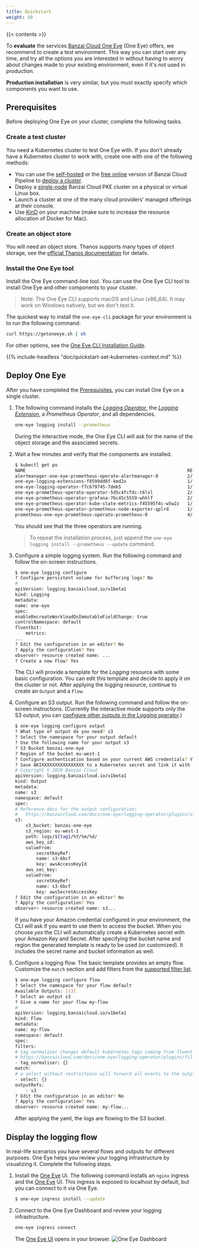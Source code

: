 ```yaml
---
title: Quickstart
weight: 50
---
```


{{< contents >}}

To **evaluate** the services [Banzai Cloud One Eye](/products/one-eye/) (One Eye) offers, we recommend to create a test environment.
This way you can start over any time, and try all the options you are interested in without having to worry about changes made to your existing environment, even if it's not used in production.

**Production installation** is very similar, but you must exactly specify which components you want to use.

## Prerequisites

Before deploying One Eye on your cluster, complete the following tasks.

### Create a test cluster

You need a Kubernetes cluster to test One Eye with. If you don't already have a Kubernetes cluster to work with, create one with one of the following methods:

- You can use the [self-hosted](../../pipeline/quickstart/install-pipeline/) or the [free online](../../pipeline/quickstart/install-pipeline/try/) version of Banzai Cloud Pipeline to [deploy a cluster](../../pipeline/quickstart/create-cluster/).
- Deploy a [single-node](../../pke/quickstart/single/) Banzai Cloud PKE cluster on a physical or virtual Linux box.
- Launch a cluster at one of the many cloud providers' managed offerings at their console.
- Use [KinD](https://kind.sigs.k8s.io/docs/user/quick-start/) on your machine (make sure to increase the resource allocation of Docker for Mac).

### Create an object store

You will need an object store. Thanos supports many types of object storage, see the [official Thanos documentation](https://thanos.io/storage.md/) for details.

### Install the One Eye tool

Install the One Eye command-line tool. You can use the One Eye CLI tool to install One Eye and other components to your cluster.
> Note: The One Eye CLI supports macOS and Linux (x86_64). It may work on Windows natively, but we don't test it.

The quickest way to install the `one-eye-cli` package for your environment is to run the following command:

```bash
curl https://getoneeye.sh | sh
```

For other options, see the [One Eye CLI Installation Guide](../cli/install/).

{{% include-headless "doc/quickstart-set-kubernetes-context.md" %}}

## Deploy One Eye

After you have completed the [Prerequisites](#prerequisites), you can install One Eye on a single cluster.

1. The following command installs the *[Logging Operator](/docs/one-eye/logging-operator/)*, the *[Logging Extension](https://banzaicloud.com/docs/one-eye/logging-extensions/)*, a *Prometheus Operator*, and all dependencies.

    ```bash
    one-eye logging install --prometheus
    ```

    During the interactive mode, the One Eye CLI will ask for the name of the object storage and the associated secrets.

1. Wait a few minutes and verify that the components are installed.

    ```bash
    $ kubectl get po
    NAME                                                             READY   STATUS    RESTARTS   AGE
    alertmanager-one-eye-prometheus-operato-alertmanager-0           2/2     Running   0          3m3s
    one-eye-logging-extensions-f8599dd6f-kmd2x                       1/1     Running   0          107s
    one-eye-logging-operator-f7c679745-7dmk5                         1/1     Running   0          114s
    one-eye-prometheus-operato-operator-5d5c4fcfdc-t6lvl             2/2     Running   0          3m15s
    one-eye-prometheus-operator-grafana-76c45c5559-whhlf             2/2     Running   0          3m15s
    one-eye-prometheus-operator-kube-state-metrics-f45595f4c-w5w2z   1/1     Running   0          3m15s
    one-eye-prometheus-operator-prometheus-node-exporter-qplrd       1/1     Running   0          3m15s
    prometheus-one-eye-prometheus-operato-prometheus-0               4/4     Running   1          2m53s
    ```

    You should see that the three operators are running.

    > To repeat the installation process, just append the `one-eye logging install --prometheus --update` command.
1. Configure a simple logging system. Run the following command and follow the on-screen instructions.

    ```bash
    $ one-eye logging configure
    ? Configure persistent volume for buffering logs? No
    #
    apiVersion: logging.banzaicloud.io/v1beta1
    kind: Logging
    metadata:
    name: one-eye
    spec:
    enableRecreateWorkloadOnImmutableFieldChange: true
    controlNamespace: default
    fluentbit:
        metrics:
    ...
    ? Edit the configuration in an editor? No
    ? Apply the configuration? Yes
    observer> resource created name: ...
    ? Create a new Flow? Yes
    ```

    The CLI will provide a template for the *Logging* resource with some basic configuration.
    You can edit this template and decide to apply it on the cluster or not. After applying
    the logging resource, continue to create an `Output` and a `Flow`.

1. Configure an S3 output. Run the following command and follow the on-screen instructions. (Currently the interactive mode supports only the S3 output, you can [configure other outputs in the Logging operator](/docs/one-eye/logging-operator/).)

    ```bash
    $ one-eye logging configure output
    ? What type of output do you need? s3
    ? Select the namespace for your output default
    ? Use the following name for your output s3
    ? S3 Bucket banzai-one-eye
    ? Region of the bucket eu-west-1
    ? Configure authentication based on your current AWS credentials? Yes
    ? Save AKIXXXXXXXXXXXXXXXX to a Kubernetes secret and link it with the output Yes
    # Copyright © 2020 Banzai Cloud
    apiVersion: logging.banzaicloud.io/v1beta1
    kind: Output
    metadata:
    name: s3
    namespace: default
    spec:
    # Reference docs for the output configuration:
    #   https://banzaicloud.com/docs/one-eye/logging-operator/plugins/outputs/s3
    s3:
        s3_bucket: banzai-one-eye
        s3_region: eu-west-1
        path: logs/${tag}/%Y/%m/%d/
        aws_key_id:
        valueFrom:
            secretKeyRef:
            name: s3-6bcf
            key: awsAccessKeyId
        aws_sec_key:
        valueFrom:
            secretKeyRef:
            name: s3-6bcf
            key: awsSecretAccessKey
    ? Edit the configuration in an editor? No
    ? Apply the configuration? Yes
    observer> resource created name: s3...
    ```

    If you have your Amazon credential configured in your environment, the CLI will ask if you want to use them to access the bucket. When you choose *yes* the CLI will automatically create a Kubernetes secret with your Amazon Key and Secret. After specifying the bucket name and region the generated template is ready to be used (or customized). It includes the secret name and bucket information as well.

1. Configure a logging flow. The basic template provides an empty flow. Customize the `match` section and add filters from the [supported filter list](/docs/one-eye/logging-operator/plugins/filters/).

    ```bash
    $ one-eye logging configure flow
    ? Select the namespace for your flow default
    Available Outputs: [s3]
    ? Select an output s3
    ? Give a name for your flow my-flow
    #
    apiVersion: logging.banzaicloud.io/v1beta1
    kind: Flow
    metadata:
    name: my-flow
    namespace: default
    spec:
    filters:
    # tag normalizer changes default kubernetes tags coming from fluentbit to the following format: namespace.pod.container
    # https://banzaicloud.com/docs/one-eye/logging-operator/plugins/filters/tagnormaliser/
    - tag_normaliser: {}
    match:
    # a select without restrictions will forward all events to the outputRefs
    - select: {}
    outputRefs:
        - s3
    ? Edit the configuration in an editor? No
    ? Apply the configuration? Yes
    observer> resource created name: my-flow...
    ```

    After applying the yaml, the logs are flowing to the S3 bucket.

## Display the logging flow

In real-life scenarios you have several flows and outputs for different purposes. One Eye helps you review your logging infrastructure by visualizing it. Complete the following steps.

1. Install the [One Eye](/products/one-eye/) UI. The following command installs an `nginx` ingress and the [One Eye](/products/one-eye/) UI. This ingress is exposed to localhost by default, but you can connect to it via One Eye.

    ```bash
    $ one-eye ingress install --update
    ```

1. Connect to the One Eye Dashboard and review your logging infrastructure.

    ```bash
    one-eye ingress connect
    ```

    The [One Eye UI](/docs/one-eye/configuration-overview/) opens in your browser.
    ![One Eye Dashboard](/docs/one-eye/configuration-overview/overview-nocallouts.png)
